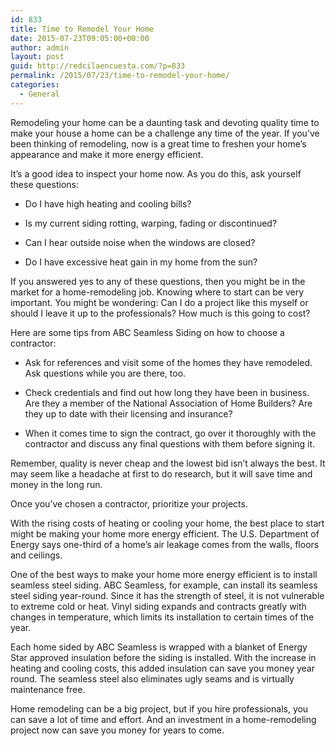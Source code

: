 ```yaml
---
id: 833
title: Time to Remodel Your Home
date: 2015-07-23T09:05:00+00:00
author: admin
layout: post
guid: http://redcilaencuesta.com/?p=833
permalink: /2015/07/23/time-to-remodel-your-home/
categories:
  - General
---
```

Remodeling your home can be a daunting task and devoting quality time to make your house a home can be a challenge any time of the year. If you&#8217;ve been thinking of remodeling, now is a great time to freshen your home&#8217;s appearance and make it more energy efficient.

It&#8217;s a good idea to inspect your home now. As you do this, ask yourself these questions:

* Do I have high heating and cooling bills?

* Is my current siding rotting, warping, fading or discontinued?

* Can I hear outside noise when the windows are closed?

* Do I have excessive heat gain in my home from the sun? 

If you answered yes to any of these questions, then you might be in the market for a home-remodeling job. Knowing where to start can be very important. You might be wondering: Can I do a project like this myself or should I leave it up to the professionals? How much is this going to cost?

Here are some tips from ABC Seamless Siding on how to choose a contractor:

* Ask for references and visit some of the homes they have remodeled. Ask questions while you are there, too.

* Check credentials and find out how long they have been in business. Are they a member of the National Association of Home Builders? Are they up to date with their licensing and insurance?

* When it comes time to sign the contract, go over it thoroughly with the contractor and discuss any final questions with them before signing it. 

Remember, quality is never cheap and the lowest bid isn&#8217;t always the best. It may seem like a headache at first to do research, but it will save time and money in the long run.

Once you&#8217;ve chosen a contractor, prioritize your projects.

With the rising costs of heating or cooling your home, the best place to start might be making your home more energy efficient. The U.S. Department of Energy says one-third of a home&#8217;s air leakage comes from the walls, floors and ceilings.

One of the best ways to make your home more energy efficient is to install seamless steel siding. ABC Seamless, for example, can install its seamless steel siding year-round. Since it has the strength of steel, it is not vulnerable to extreme cold or heat. Vinyl siding expands and contracts greatly with changes in temperature, which limits its installation to certain times of the year.

Each home sided by ABC Seamless is wrapped with a blanket of Energy Star approved insulation before the siding is installed. With the increase in heating and cooling costs, this added insulation can save you money year round. The seamless steel also eliminates ugly seams and is virtually maintenance free.

Home remodeling can be a big project, but if you hire professionals, you can save a lot of time and effort. And an investment in a home-remodeling project now can save you money for years to come.